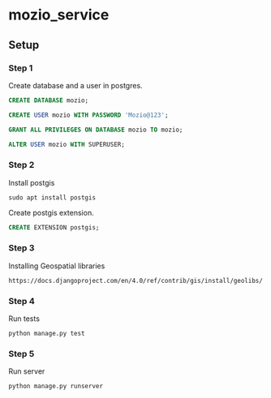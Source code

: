 # mozio_service

## Setup

### Step 1

Create database and a user in postgres.

```sql
CREATE DATABASE mozio;
```

```sql
CREATE USER mozio WITH PASSWORD 'Mozio@123';
```

```sql
GRANT ALL PRIVILEGES ON DATABASE mozio TO mozio;
```

```sql
ALTER USER mozio WITH SUPERUSER;
```

### Step 2
Install postgis
```
sudo apt install postgis
```

Create postgis extension.

```sql
CREATE EXTENSION postgis;
```

### Step 3

Installing Geospatial libraries

```
https://docs.djangoproject.com/en/4.0/ref/contrib/gis/install/geolibs/
```

### Step 4

Run tests

```shell script
python manage.py test
```

### Step 5

Run server

```shell script
python manage.py runserver
```
